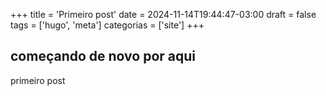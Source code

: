 +++
title = 'Primeiro post'
date = 2024-11-14T19:44:47-03:00
draft = false
tags = ['hugo', 'meta']
categorias = ['site']
+++

## começando de novo por aqui
primeiro post
